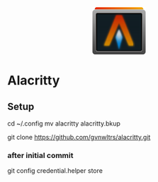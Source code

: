 
<div align="center">
	<img src=Alacritty_logo.png>
</div>

# Alacritty

## Setup
cd ~/.config
mv alacritty alacritty.bkup

git clone https://github.com/gvnwltrs/alacritty.git

### after initial commit
git config credential.helper store
